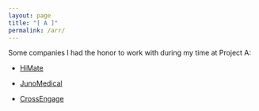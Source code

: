 ```yaml
---
layout: page
title: "[ A ]"
permalink: /arr/
---
```


Some companies I had the honor to work with during my time at Project A:

* [HiMate](https://himate.org)

* [JunoMedical](https://junomedical.com)

* [CrossEngage](http://crossengage.io)
